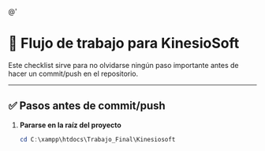 @'
# 🧭 Flujo de trabajo para KinesioSoft

Este checklist sirve para no olvidarse ningún paso importante antes de hacer un commit/push en el repositorio.

---

## ✅ Pasos antes de commit/push

1. **Pararse en la raíz del proyecto**
   ```powershell
   cd C:\xampp\htdocs\Trabajo_Final\Kinesiosoft
